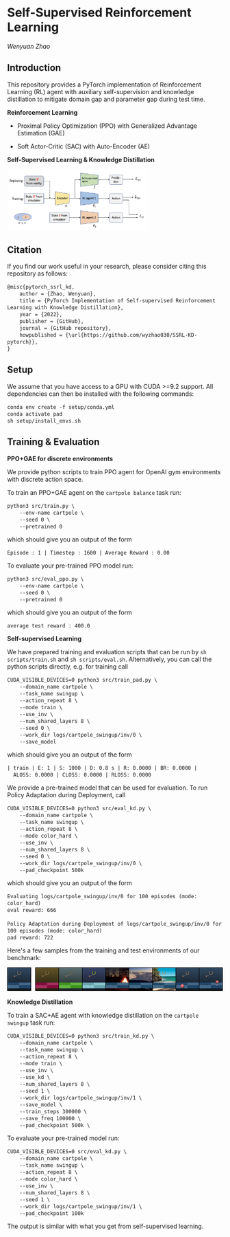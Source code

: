# Self-Supervised Reinforcement Learning

_Wenyuan Zhao_

## Introduction

This repository provides a PyTorch implementation of Reinforcement Learning (RL) agent with auxiliary self-supervision and knowledge distillation to mitigate domain gap and parameter gap during test time.

**Reinforcement Learning**

* Proximal Policy Optimization (PPO) with Generalized Advantage Estimation (GAE)

* Soft Actor-Critic (SAC) with Auto-Encoder (AE) 

**Self-Supervised Learning & Knowledge Distillation**

<img src="images/kd.png" style="zoom:32%;" />


## Citation

If you find our work useful in your research, please consider citing this repository as follows:

```
@misc{pytorch_ssrl_kd,
    author = {Zhao, Wenyuan},
    title = {PyTorch Implementation of Self-supervised Reinforcement Learning with Knowledge Distillation},
    year = {2022},
    publisher = {GitHub},
    journal = {GitHub repository},
    howpublished = {\url{https://github.com/wyzhao030/SSRL-KD-pytorch}},
}
```

## Setup

We assume that you have access to a GPU with CUDA >=9.2 support. All dependencies can then be installed with the following commands:

```
conda env create -f setup/conda.yml
conda activate pad
sh setup/install_envs.sh
```

## Training & Evaluation

**PPO+GAE for discrete environments**

We provide python scripts to train PPO agent for OpenAI gym environments with discrete action space. 

To train an PPO+GAE agent on the `cartpole balance` task run: 

```
python3 src/train.py \
    --env-name cartpole \
    --seed 0 \
    --pretrained 0
```

which should give you an output of the form

```
Episode : 1 | Timestep : 1600 | Average Reward : 0.00
```

To evaluate your pre-trained PPO model run: 

```
python3 src/eval_ppo.py \
    --env-name cartpole \
    --seed 0 \
    --pretrained 0
```

which should give you an output of the form

```
average test reward : 400.0
```

**Self-supervised Learning**

We have prepared training and evaluation scripts that can be run by ```sh scripts/train.sh``` and ```sh scripts/eval.sh```. Alternatively, you can call the python scripts directly, e.g. for training call 

```
CUDA_VISIBLE_DEVICES=0 python3 src/train_pad.py \
    --domain_name cartpole \
    --task_name swingup \
    --action_repeat 8 \
    --mode train \
    --use_inv \
    --num_shared_layers 8 \
    --seed 0 \
    --work_dir logs/cartpole_swingup/inv/0 \
    --save_model
```

which should give you an output of the form 

```
| train | E: 1 | S: 1000 | D: 0.8 s | R: 0.0000 | BR: 0.0000 | 
  ALOSS: 0.0000 | CLOSS: 0.0000 | RLOSS: 0.0000
```

We provide a pre-trained model that can be used for evaluation. To run Policy Adaptation during Deployment, call 

```
CUDA_VISIBLE_DEVICES=0 python3 src/eval_kd.py \
    --domain_name cartpole \
    --task_name swingup \
    --action_repeat 8 \
    --mode color_hard \
    --use_inv \
    --num_shared_layers 8 \
    --seed 0 \
    --work_dir logs/cartpole_swingup/inv/0 \
    --pad_checkpoint 500k
```

which should give you an output of the form 

```
Evaluating logs/cartpole_swingup/inv/0 for 100 episodes (mode: color_hard)
eval reward: 666

Policy Adaptation during Deployment of logs/cartpole_swingup/inv/0 for 100 episodes (mode: color_hard)
pad reward: 722
```

Here's a few samples from the training and test environments of our benchmark:

![samples](images/samples.png)

**Knowledge Distillation**

To train a SAC+AE agent with knowledge distillation on the `cartpole swingup` task run: 

```
CUDA_VISIBLE_DEVICES=0 python3 src/train_kd.py \
    --domain_name cartpole \
    --task_name swingup \
    --action_repeat 8 \
    --mode train \
    --use_inv \
    --use_kd \
    --num_shared_layers 8 \
    --seed 1 \
    --work_dir logs/cartpole_swingup/inv/1 \
    --save_model \
    --train_steps 300000 \
    --save_freq 100000 \
    --pad_checkpoint 500k \
```

To evaluate your pre-trained model run: 

```
CUDA_VISIBLE_DEVICES=0 src/eval_kd.py \
    --domain_name cartpole \
    --task_name swingup \
    --action_repeat 8 \
    --mode color_hard \
    --use_inv \
    --num_shared_layers 8 \
    --seed 1 \
    --work_dir logs/cartpole_swingup/inv/1 \
    --pad_checkpoint 100k
```

The output is similar with what you get from self-supervised learning.

